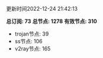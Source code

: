 更新时间2022-12-24 21:42:13

**总订阅: 73**
**总节点: 1278**
**有效节点: 310**
- trojan节点: 39
- ss节点: 106
- v2ray节点: 165
